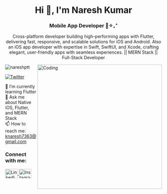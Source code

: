 <h1 align="center">Hi 👋, I'm Naresh Kumar</h1>

<h3 align="center">Mobile App Developer 📲✧₊⁺</h3>
<p align="center">
  Cross-platform developer building high-performing apps with Flutter, delivering fast, responsive, and scalable solutions for iOS and Android. Also an iOS app developer with expertise in Swift, SwiftUI, and Xcode, crafting elegant, user-friendly apps with seamless experiences. || MERN Stack || Full-Stack Developer
</p>

<img align="right" alt="Coding" width="400" src="https://physicsgurukul.files.wordpress.com/2019/02/character-1.gif">

<p align="left">
  <img src="https://komarev.com/ghpvc/?username=nareshptt&label=Profile%20views&color=0e75b6&style=flat" alt="nareshptt" />
</p>
<p align="left">
  <a href="https://twitter.com/" target="_blank">
    <img src="https://img.shields.io/twitter/follow/?logo=twitter&style=for-the-badge" alt="Twitter" />
  </a>
</p>

<p align="left">
  🌱 I’m currently learning Flutter<br>
  💬 Ask me about Native iOS, Flutter, and MERN Stack  <br>
  📫 How to reach me: <a href="mailto:knaresh7363@gmail.com">knaresh7363@gmail.com</a>
</p>

<h3 align="left">Connect with me:</h3>
<p align="left">
  <a href="https://linkedin.com/in/nareshptt" target="_blank">
    <img align="center" src="https://raw.githubusercontent.com/rahuldkjain/github-profile-readme-generator/master/src/images/icons/Social/linked-in-alt.svg" alt="LinkedIn" height="30" width="40" />
  </a>
  <a href="https://instagram.com/nareshptt" target="_blank">
    <img align="center" src="https://raw.githubusercontent.com/rahuldkjain/github-profile-readme-generator/master/src/images/icons/Social/instagram.svg" alt="Instagram" height="30" width="40" />
  </a>
</p>

